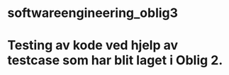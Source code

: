 # softwareengineering_oblig3

# Testing av kode ved hjelp av testcase som har blit laget i Oblig 2.
